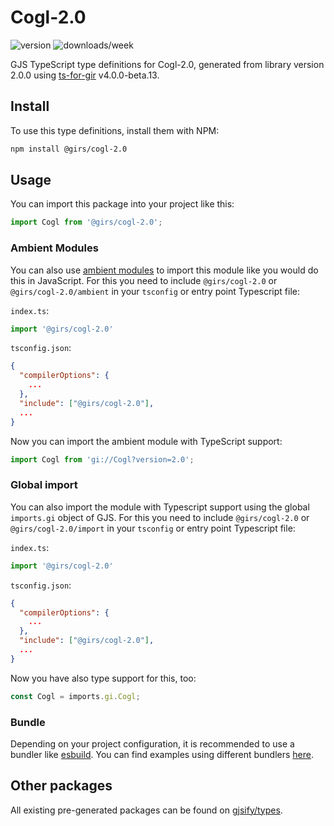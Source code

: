 
# Cogl-2.0

![version](https://img.shields.io/npm/v/@girs/cogl-2.0)
![downloads/week](https://img.shields.io/npm/dw/@girs/cogl-2.0)


GJS TypeScript type definitions for Cogl-2.0, generated from library version 2.0.0 using [ts-for-gir](https://github.com/gjsify/ts-for-gir) v4.0.0-beta.13.


## Install

To use this type definitions, install them with NPM:
```bash
npm install @girs/cogl-2.0
```

## Usage

You can import this package into your project like this:
```ts
import Cogl from '@girs/cogl-2.0';
```

### Ambient Modules

You can also use [ambient modules](https://github.com/gjsify/ts-for-gir/tree/main/packages/cli#ambient-modules) to import this module like you would do this in JavaScript.
For this you need to include `@girs/cogl-2.0` or `@girs/cogl-2.0/ambient` in your `tsconfig` or entry point Typescript file:

`index.ts`:
```ts
import '@girs/cogl-2.0'
```

`tsconfig.json`:
```json
{
  "compilerOptions": {
    ...
  },
  "include": ["@girs/cogl-2.0"],
  ...
}
```

Now you can import the ambient module with TypeScript support: 

```ts
import Cogl from 'gi://Cogl?version=2.0';
```

### Global import

You can also import the module with Typescript support using the global `imports.gi` object of GJS.
For this you need to include `@girs/cogl-2.0` or `@girs/cogl-2.0/import` in your `tsconfig` or entry point Typescript file:

`index.ts`:
```ts
import '@girs/cogl-2.0'
```

`tsconfig.json`:
```json
{
  "compilerOptions": {
    ...
  },
  "include": ["@girs/cogl-2.0"],
  ...
}
```

Now you have also type support for this, too:

```ts
const Cogl = imports.gi.Cogl;
```

### Bundle

Depending on your project configuration, it is recommended to use a bundler like [esbuild](https://esbuild.github.io/). You can find examples using different bundlers [here](https://github.com/gjsify/ts-for-gir/tree/main/examples).

## Other packages

All existing pre-generated packages can be found on [gjsify/types](https://github.com/gjsify/types).

